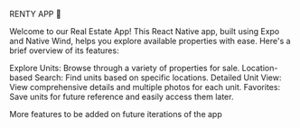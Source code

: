 RENTY APP 📱


Welcome to our Real Estate App! This React Native app, built using Expo and Native Wind, helps you explore available properties with ease. Here's a brief overview of its features:

Explore Units: Browse through a variety of properties for sale.
Location-based Search: Find units based on specific locations.
Detailed Unit View: View comprehensive details and multiple photos for each unit.
Favorites: Save units for future reference and easily access them later.

More features to be added on future iterations of the app
